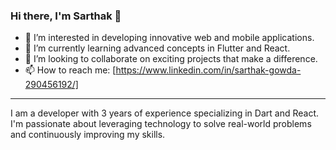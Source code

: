 ### Hi there, I'm Sarthak 👋

- 👀 I’m interested in developing innovative web and mobile applications.
- 🌱 I’m currently learning advanced concepts in Flutter and React.
- 💞️ I’m looking to collaborate on exciting projects that make a difference.
- 📫 How to reach me: [https://www.linkedin.com/in/sarthak-gowda-290456192/]

---

I am a developer with 3 years of experience specializing in Dart and React. I'm passionate about leveraging technology to solve real-world problems and continuously improving my skills.

<!---
Sarthak-source/Sarthak-source is a ✨ special ✨ repository because its `README.md` (this file) appears on your GitHub profile.
You can click the Preview link to take a look at your changes.
--->

